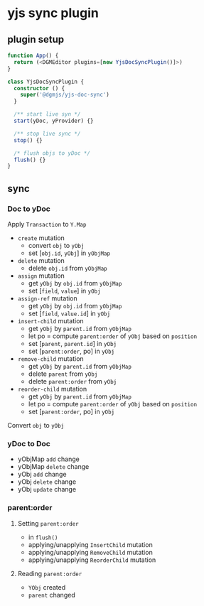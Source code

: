 # yjs sync plugin

## plugin setup

```ts
function App() {
  return (<DGMEditor plugins=[new YjsDocSyncPlugin()]>)
}
```

```ts
class YjsDocSyncPlugin {
  constructor () {
    super('@dgmjs/yjs-doc-sync')
  }

  /** start live syn */
  start(yDoc, yProvider) {}

  /** stop live sync */
  stop() {}

  /* flush objs to yDoc */
  flush() {}
}
```

## sync

### Doc to yDoc

Apply `Transaction` to `Y.Map`

- `create` mutation
  - convert `obj` to `yObj`
  - set [`obj.id`, `yObj`] in `yObjMap`
- `delete` mutation
  - delete `obj.id` from `yObjMap`
- `assign` mutation
  - get `yObj` by `obj.id` from `yObjMap`
  - set [`field`, `value`] in `yObj`
- `assign-ref` mutation
  - get `yObj` by `obj.id` from `yObjMap`
  - set [`field`, `value.id`] in `yObj`
- `insert-child` mutation
  - get `yObj` by `parent.id` from `yObjMap`
  - let po = compute `parent:order` of `yObj` based on `position`
  - set [`parent`, `parent.id`] in `yObj`
  - set [`parent:order`, po] in `yObj`
- `remove-child` mutation
  - get `yObj` by `parent.id` from `yObjMap`
  - delete `parent` from `yObj`
  - delete `parent:order` from `yObj`
- `reorder-child` mutation
  - get `yObj` by `parent.id` from `yObjMap`
  - let po = compute `parent:order` of `yObj`  based on `position`
  - set [`parent:order`, po] in `yObj`

Convert `obj` to `yObj`

### yDoc to Doc

- yObjMap `add` change
- yObjMap `delete` change
- yObj `add` change
- yObj `delete` change
- yObj `update` change

### parent:order

1. Setting `parent:order`
   - in `flush()`
   - applying/unapplying `InsertChild` mutation
   - applying/unapplying `RemoveChild` mutation
   - applying/unapplying `ReorderChild` mutation

2. Reading `parent:order`
   - `YObj` created
   - `parent` changed

